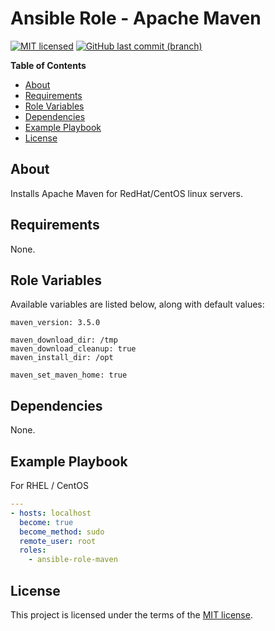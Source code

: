 # Ansible Role - Apache Maven

[![MIT licensed](https://img.shields.io/badge/license-MIT-blue.svg)](https://opensource.org/licenses/MIT)
[![GitHub last commit (branch)](https://img.shields.io/github/last-commit/wolffaxn/ansible-role-maven/master.svg)](https://github.com/wolffaxn/ansible-role-maven)

<!-- START doctoc generated TOC please keep comment here to allow auto update -->
<!-- DON'T EDIT THIS SECTION, INSTEAD RE-RUN doctoc TO UPDATE -->
**Table of Contents**

- [About](#about)
- [Requirements](#requirements)
- [Role Variables](#role-variables)
- [Dependencies](#dependencies)
- [Example Playbook](#example-playbook)
- [License](#license)

<!-- END doctoc generated TOC please keep comment here to allow auto update -->

## About 

Installs Apache Maven for RedHat/CentOS linux servers.

## Requirements

None.

## Role Variables

Available variables are listed below, along with default values:

    maven_version: 3.5.0

    maven_download_dir: /tmp
    maven_download_cleanup: true
    maven_install_dir: /opt

    maven_set_maven_home: true

## Dependencies

None.

## Example Playbook

For RHEL / CentOS

```yaml
---
- hosts: localhost
  become: true
  become_method: sudo
  remote_user: root
  roles:
    - ansible-role-maven
```
## License

This project is licensed under the terms of the [MIT license](LICENSE).
